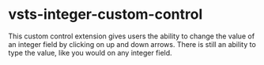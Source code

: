 # vsts-integer-custom-control
This custom control extension gives users the ability to change the value of an integer field by clicking on up and down arrows.  There is still an ability to type the value, like you would on any integer field.
